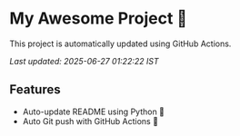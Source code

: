 # My Awesome Project 🚀

This project is automatically updated using GitHub Actions.

_Last updated: 2025-06-27 01:22:22 IST_

## Features
- Auto-update README using Python 🐍
- Auto Git push with GitHub Actions 🤖
